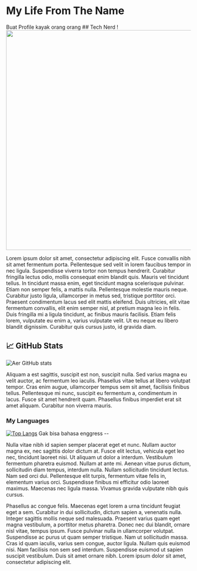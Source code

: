<h1>My Life From The Name</h1>
Buat Profile kayak orang orang
## Tech Nerd ! <img src="https://i.pinimg.com/originals/6f/0d/e7/6f0de73a28fd537202ed6b32a5c9a11f.jpg" width="600">

Lorem ipsum dolor sit amet, consectetur adipiscing elit. Fusce convallis nibh sit amet fermentum porta. Pellentesque sed velit in lorem faucibus tempor in nec ligula. Suspendisse viverra tortor non tempus hendrerit. Curabitur fringilla lectus odio, mollis consequat enim blandit quis. Mauris vel tincidunt tellus. In tincidunt massa enim, eget tincidunt magna scelerisque pulvinar. Etiam non semper felis, a mattis nulla. Pellentesque molestie mauris neque. Curabitur justo ligula, ullamcorper in metus sed, tristique porttitor orci. Praesent condimentum lacus sed elit mattis eleifend. Duis ultricies, elit vitae fermentum convallis, elit enim semper nisl, at pretium magna leo in felis. Duis fringilla mi a ligula tincidunt, ac finibus mauris facilisis. Etiam felis lorem, vulputate eu enim a, varius vulputate velit. Ut eu neque eu libero blandit dignissim. Curabitur quis cursus justo, id gravida diam.



## &#x1f4c8; GitHub Stats
![Aer GitHub stats](https://github-readme-stats.vercel.app/api?username=airlangga2403&show_icons=true&theme=radical)

Aliquam a est sagittis, suscipit est non, suscipit nulla. Sed varius magna eu velit auctor, ac fermentum leo iaculis. Phasellus vitae tellus at libero volutpat tempor. Cras enim augue, ullamcorper tempus sem sit amet, facilisis finibus tellus. Pellentesque mi nunc, suscipit eu fermentum a, condimentum in lacus. Fusce sit amet hendrerit quam. Phasellus finibus imperdiet erat sit amet aliquam. Curabitur non viverra mauris.

### **My Languages**
[![Top Langs](https://github-readme-stats.vercel.app/api/top-langs/?username=airlangga2403&layout=compact)](https://github.com/airlangga2403/github-readme-stats)
Gak bisa bahasa enggress --

Nulla vitae nibh id sapien semper placerat eget et nunc. Nullam auctor magna ex, nec sagittis dolor dictum at. Fusce elit lectus, vehicula eget leo nec, tincidunt laoreet nisi. Ut aliquam ut dolor a interdum. Vestibulum fermentum pharetra euismod. Nullam at ante mi. Aenean vitae purus dictum, sollicitudin diam tempus, interdum nulla. Nullam sollicitudin tincidunt lectus. Nam sed orci dui. Pellentesque elit turpis, fermentum vitae felis in, elementum varius orci. Suspendisse finibus mi efficitur odio laoreet maximus. Maecenas nec ligula massa. Vivamus gravida vulputate nibh quis cursus.

Phasellus ac congue felis. Maecenas eget lorem a urna tincidunt feugiat eget a sem. Curabitur in dui sollicitudin, dictum sapien a, venenatis nulla. Integer sagittis mollis neque sed malesuada. Praesent varius quam eget magna vestibulum, a porttitor metus pharetra. Donec nec dui blandit, ornare nisl vitae, tempus ipsum. Fusce pulvinar nulla in ullamcorper volutpat. Suspendisse ac purus ut quam semper tristique. Nam ut sollicitudin massa. Cras id quam iaculis, varius sem congue, auctor ligula. Nullam quis euismod nisi. Nam facilisis non sem sed interdum. Suspendisse euismod ut sapien suscipit vestibulum. Duis sit amet ornare nibh. Lorem ipsum dolor sit amet, consectetur adipiscing elit.
